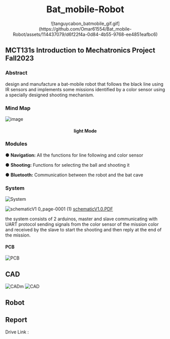 <h1 align="center" id="title">Bat_mobile-Robot</h1>


<p align="center">
    <img src="">![tanguycabon_batmobile_gif.gif](https://github.com/Omar61554/Bat_mobile-Robot/assets/114437079/d6f22f4a-0d84-4b55-9768-ee4851eafbc6)
</a>
</p>


## MCT131s Introduction to Mechatronics Project Fall2023

### Abstract
design and manufacture a bat-mobile robot that follows the black line using IR sensors and implements some missions identified by a color sensor  using a specially designed shooting mechanism.  

### Mind Map

![image](https://github.com/Omar61554/Bat_mobile-Robot/assets/114437079/25586027-01bb-42c4-b916-dabec1ae8848)
<h4 align="center" id="title">light Mode</h4>     

### Modules
● **Navigation:** All the functions for line following and color sensor 

● **Shooting:** Functions for selecting the ball and shooting it

● **Bluetooth:** Communication between the robot and the bat cave




### System

![System](https://github.com/Omar61554/Bat_mobile-Robot/assets/114437079/466e876e-9e68-4b9e-9c48-4a98797fab24)

![schematicV1 0_page-0001 (1)](https://github.com/Omar61554/Bat_mobile-Robot/assets/114437079/fbeecf82-4097-4d06-b255-15d18dc45aba)
[schematicV1.0.PDF](https://github.com/Omar61554/Bat_mobile-Robot/files/13831259/schematicV1.0.PDF)

the system consists of 2 arduinos, master and slave communicating with UART protocol sending signals from the color sensor of the mission color and received by the slave to start the shooting and then reply at the end of the mission.

#### PCB

![PCB](https://github.com/Omar61554/Bat_mobile-Robot/assets/114437079/ef86ced2-1949-4179-a3b5-4445c23ac6fb)


## CAD
![CADm](https://github.com/Omar61554/Bat_mobile-Robot/assets/114437079/43035af9-69d5-4ea2-8e87-4b0d64b671b6)
![CAD](https://github.com/Omar61554/Bat_mobile-Robot/assets/114437079/eaa91cad-d653-4726-8fce-6154ee88e2f3)


## Robot

## Report
Drive Link : 

